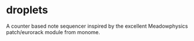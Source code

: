 # droplets
A counter based note sequencer inspired by the excellent Meadowphysics patch/eurorack module from monome.
